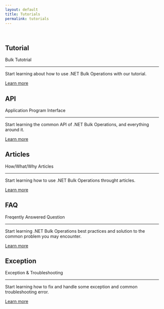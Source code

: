 ```yaml
---
layout: default
title: Tutorials
permalink: tutorials
---
```




<br />

<div class="row">
	<div class="col-md-6 col-lg-4">
		<div class="jumbotron">
			<h2 class="display-4">Tutorial</h2>
			<p class="lead">Bulk Tutotrial</p>
			<hr class="my-4">
			<p>Start learning about how to use .NET Bulk Operations with our tutorial.</p>
			<p class="lead">
				<a class="btn btn-primary btn-lg" href="overview" role="button">Learn more</a>
			</p>
		</div>
	</div>
	<div class="col-md-6 col-lg-4">
		<div class="jumbotron">
			<h2 class="display-4">API</h2>
			<p class="lead">Application Program Interface</p>
			<hr class="my-4">
			<p>Start learning the common API of .NET Bulk Operations, and everything around it.</p>
			<p class="lead">
				<a class="btn btn-primary btn-lg" href="api" role="button">Learn more</a>
			</p>
		</div>
	</div>
	<div class="col-md-6 col-lg-4">
		<div class="jumbotron">
			<h2 class="display-4">Articles</h2>
			<p class="lead">How/What/Why Articles</p>
			<hr class="my-4">
			<p>Start learning how to use .NET Bulk Operations throught articles.</p>
			<p class="lead">
				<a class="btn btn-primary btn-lg" href="articles" role="button">Learn more</a>
			</p>
		</div>
	</div>
	<div class="col-md-6 col-lg-4">
		<div class="jumbotron">
			<h2 class="display-4">FAQ</h2>
			<p class="lead">Freqently Answered Question</p>
			<hr class="my-4">
			<p>Start learning .NET Bulk Operations best practices and solution to the common problem you may encounter.</p>
			<p class="lead">
				<a class="btn btn-primary btn-lg" href="faq" role="button">Learn more</a>
			</p>
		</div>
	</div>
	<div class="col-md-6 col-lg-4">
		<div class="jumbotron">
			<h2 class="display-4">Exception</h2>
			<p class="lead">Exception & Troubleshooting</p>
			<hr class="my-4">
			<p>Start learning how to fix and handle some exception and common troubleshooting error.</p>
			<p class="lead">
				<a class="btn btn-primary btn-lg" href="troubleshooting" role="button">Learn more</a>
			</p>
		</div>
	</div>
</div>
